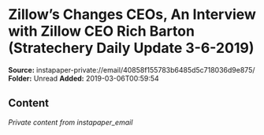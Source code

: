 # Zillow’s Changes CEOs, An Interview with Zillow CEO Rich Barton (Stratechery Daily Update 3-6-2019)

**Source:** instapaper-private://email/40858f155783b6485d5c718036d9e875/
**Folder:** Unread
**Added:** 2019-03-06T00:59:54




## Content
*Private content from instapaper_email*
